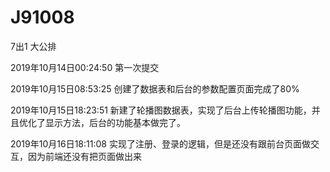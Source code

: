 # J91008
7出1 大公排

2019年10月14日00:24:50 第一次提交

2019年10月15日08:53:25 创建了数据表和后台的参数配置页面完成了80%

2019年10月15日18:23:51 新建了轮播图数据表，实现了后台上传轮播图功能，并且优化了显示方法，后台的功能基本做完了。

2019年10月16日18:11:08 实现了注册、登录的逻辑，但是还没有跟前台页面做交互，因为前端还没有把页面做出来
